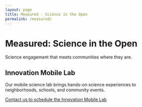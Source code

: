 ```yaml
---
layout: page
title: Measured - Science in the Open
permalink: /measured/
---
```


# Measured: Science in the Open

Science engagement that meets communities where they are.

## Innovation Mobile Lab

Our mobile science lab brings hands-on science experiences to neighborhoods, schools, and community events.

[Contact us to schedule the Innovation Mobile Lab](/contact)
